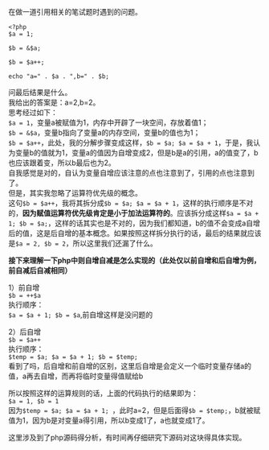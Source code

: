 在做一道引用相关的笔试题时遇到的问题。

	<?php
	$a = 1;
	
	$b = &$a;
	
	$b = $a++;
	
	echo "a=" . $a . ",b=" . $b;

问最后结果是什么。  
我给出的答案是：a=2,b=2。  
思考经过如下：  
`$a = 1`，变量a被赋值为1，内存中开辟了一块空间，存放着值1；  
`$b = &$a`，变量b指向了变量a的内存空间，变量b的值也为1；  
`$b = $a++`，此处，我的分解步骤变成这样，`$b = $a; $a = $a + 1`，于是，我认为变量b的值就为1，变量a的值因为自增变成2，但是b是a的引用，a的值变了，b也应该跟着变，所以b最后也为2。  
自我感觉是对的，自认为变量自增应该注意的点也注意到了，引用的点也注意到了。  
但是，其实我忽略了运算符优先级的概念。  
这句`$b = $a++`，我将其拆分成`$b = $a; $a = $a + 1`，这样的执行顺序是不对的，**因为赋值运算符优先级肯定是小于加法运算符的**。应该拆分成这样`$a = $a + 1; $b = $a;`，这样的话其实也是不对的，因为我们都知道，b的值不会变成a自增后的值，这是后自增的基本概念。如果按照这样拆分执行的话，最后的结果就应该是`$a = 2, $b = 2`，所以这里我们还漏了什么。  

**接下来理解一下php中则自增自减是怎么实现的（此处仅以前自增和后自增为例，前自减后自减相同）**

1）前自增  
`$b = ++$a`  
执行顺序：  
`$a = $a + 1; $b = $a`,前自增这样是没问题的

2）后自增  
`$b = $a++`  
执行顺序：  
`$temp = $a; $a = $a + 1; $b = $temp;`  
看到了吗，后自增和前自增的区别，这里后自增是会定义一个临时变量存储a的值，a再去自增，而再将临时变量得值赋给b

所以按照这样的运算规则的话，上面的代码执行的结果即为：  
`$a = 1, $b = 1`  
因为`$temp = $a; $a = $a + 1; `，此时a=2，但是后面得`$b = $temp;`，b就被赋值为1，因为b是对变量a得引用，所以b变成1了，a也就变成1了。

这里涉及到了php源码得分析，有时间再仔细研究下源码对这块得具体实现。





